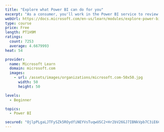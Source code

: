 ```yaml
---
title: "Explore what Power BI can do for you"
excerpt: "As a consumer, you'll work in the Power BI service to review and interact with content that has been shared with you. This module provides the foundational information that you need to work effectively in the Power BI service."
webUrl: https://docs.microsoft.com/en-us/learn/modules/explore-power-bi-service/
type: course
price: Free
length: PT1H9M
ratings:
  count: 7253
  average: 4.6679993
heat: 54

provider:
  name: Microsoft Learn
  domain: microsoft.com
  images:
    - url: /assets/images/organizations/microsoft.com-50x50.jpg
      width: 50
      height: 50

levels:
  - Beginner

topics:
  - Power BI

secured: "OjlpPLgaLJTFySZk5ROydfiNEYVsTuqwUSC2+Hr2bV26GJ7IBNkVpb7C3iE6Cd8Ul45dQ4GzmsTMtkBbJDPx6QygdoddO3nqnRqFz46pSC9vWV/NbjExQRq1+UFeSxWlu+/LlxBhfysEV3CZpSloWxmDl5ixqvQ6Qm8wTnpAfgLiaxWM0gSEKYNenBfnjWTs+Flu9ojlKp8i/Q1GiVhpd92dy0n+hh6sbYBDj/2aXI9e2i/Llv+4pDIYyO7zx4w7p0ZSjc1U72hUVvAvy3KqvZTYsa+7AwGi4N4wUiTUpGsSH2wwls+RgivqcxwghVVQdygfEO7iYMBn7hrTT6e2BHxxIY5fF3oJA/sGn14mgfmK0boR2NS+HxjD+8InsmP5SNLbDHLbR/UOAs5Vuudb5/8x62Y7vDkqTyWBTK2IwnM=;WWjWCsI4V8rwF4o0kmCBAw=="
---
```


